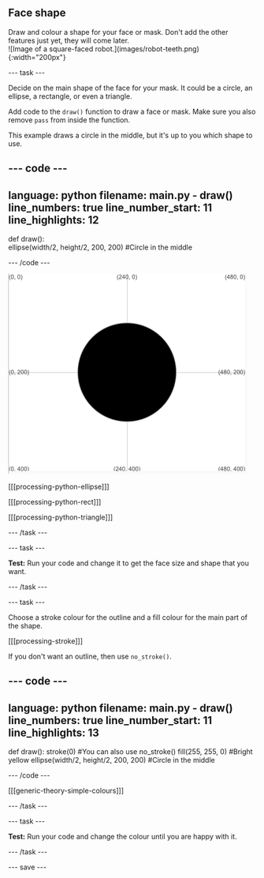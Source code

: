 ## Face shape

<div style="display: flex; flex-wrap: wrap">
<div style="flex-basis: 200px; flex-grow: 1; margin-right: 15px;">
Draw and colour a shape for your face or mask. Don't add the other features just yet, they will come later.
</div>
<div>
![Image of a square-faced robot.](images/robot-teeth.png){:width="200px"}
</div>
</div>

--- task ---

Decide on the main shape of the face for your mask. It could be a circle, an ellipse, a rectangle, or even a triangle.

Add code to the `draw()` function to draw a face or mask. Make sure you also remove `pass` from inside the function.

This example draws a circle in the middle, but it's up to you which shape to use.

--- code ---
---
language: python
filename: main.py - draw()
line_numbers: true
line_number_start: 11
line_highlights: 12
---

def draw():   
  ellipse(width/2, height/2, 200, 200) #Circle in the middle
  
--- /code ---

![The output area showing a black circle in the middle of the grid.](images/black-circle.png)

[[[processing-python-ellipse]]]


[[[processing-python-rect]]]


[[[processing-python-triangle]]]

--- /task ---

--- task ---

**Test:** Run your code and change it to get the face size and shape that you want.

--- /task ---

--- task ---

Choose a stroke colour for the outline and a fill colour for the main part of the shape.

[[[processing-stroke]]]

If you don't want an outline, then use `no_stroke()`.

--- code ---
---
language: python
filename: main.py - draw()
line_numbers: true
line_number_start: 11
line_highlights: 13
---

def draw():
  stroke(0) #You can also use no_stroke() 
  fill(255, 255, 0) #Bright yellow
  ellipse(width/2, height/2, 200, 200) #Circle in the middle
  
--- /code ---

[[[generic-theory-simple-colours]]]

--- /task ---

--- task ---

**Test:** Run your code and change the colour until you are happy with it.

--- /task ---

--- save ---
